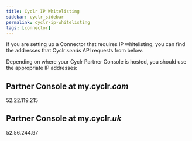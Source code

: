 ```yaml
---
title: Cyclr IP Whitelisting
sidebar: cyclr_sidebar
permalink: cyclr-ip-whitelisting
tags: [connector]
---
```


If you are setting up a Connector that requires IP whitelisting, you can find the addresses that Cyclr *sends* API requests from below.

Depending on where your Cyclr Partner Console is hosted, you should use the appropriate IP addresses:

## Partner Console at my.cyclr._com_ ##

52.22.119.215

## Partner Console at my.cyclr._uk_ ##

52.56.244.97
